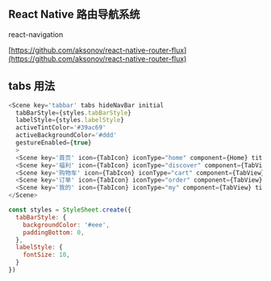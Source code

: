 ## React Native 路由导航系统
react-navigation  

[https://github.com/aksonov/react-native-router-flux](https://github.com/aksonov/react-native-router-flux)
## tabs 用法
```js
<Scene key='tabbar' tabs hideNavBar initial
  tabBarStyle={styles.tabBarStyle}
  labelStyle={styles.labelStyle}
  activeTintColor='#39ac69'
  activeBackgroundColor='#ddd'
  gestureEnabled={true}
  >
  <Scene key='首页' icon={TabIcon} iconType="home" component={Home} title='tab #1' initial hideNavBar></Scene>
  <Scene key='福利' icon={TabIcon} iconType="discover" component={TabView} title='tab #2'></Scene>
  <Scene key='购物车' icon={TabIcon} iconType="cart" component={TabView} title='tab #3'></Scene>
  <Scene key='订单' icon={TabIcon} iconType="order" component={TabView} title='tab #4'></Scene>
  <Scene key='我的' icon={TabIcon} iconType="my" component={TabView} title='tab #5'></Scene>
</Scene>

const styles = StyleSheet.create({
  tabBarStyle: {
    backgroundColor: '#eee',
    paddingBottom: 0,
  },
  labelStyle: {
    fontSize: 10,
  }
})
```
